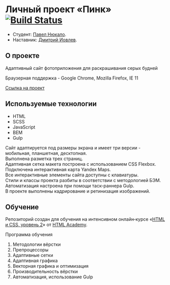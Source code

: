 # Личный проект «Пинк» [![Build Status](https://travis-ci.com/PavelNyukalo/pink.svg?branch=master)](https://travis-ci.com/PavelNyukalo/pink)
* Студент: [Павел Нюкало](https://up.htmlacademy.ru/adaptive/18/user/869225).
* Наставник: [Дмитрий Иовлев](https://htmlacademy.ru/profile/skywalker).

## О проекте
Адаптивный сайт фотоприложения для раскрашивания серых будней

Браузерная поддержка - Google Chrome, Mozilla Firefox, IE 11

[Ссылка на проект](https://pavelnyukalo.github.io/pink/)

## Используемые технологии
* HTML
* SCSS
* JavaScript
* BEM
* Gulp

Сайт адаптируется под размеры экрана и имеет три версии - мобильная, планшетная, десктопная.   
Выполнена разметка трех страниц.  
Адаптивная сетка макета построена с использованием CSS Flexbox.  
Подключена интерактивная карта Yandex Maps.  
Все интерактивные элементы сайта доступны с клавиатуры.  
Стили и классы проекта разбиты в соответствии с методологией БЭМ.  
Автоматизация настроена при помощи таск-раннера Gulp.  
В проекте выполнены кадрирование и ретинизация изображений. 

## Обучение

Репозиторий создан для обучения на интенсивном онлайн‑курсе «[HTML и CSS, уровень 2](https://htmlacademy.ru/intensive/adaptive)» от [HTML Academy](https://htmlacademy.ru).

Программа обучения
1. Методологии вёрстки
2. Препроцессоры
3. Адаптивные сетки
4. Адаптивная графика
5. Векторная графика и оптимизация
6. Производительность вёрстки
7. Автоматизация, использование Gulp
